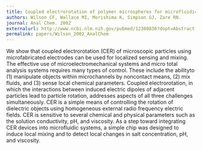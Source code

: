 ```yaml
---
title: Coupled electrorotation of polymer microspheres for microfluidic sensing and mixing.
authors: Wilson CF, Wallace MI, Morishima K, Simpson GJ, Zare RN.
journal: Anal Chem. 2002 
externalurl: http://www.ncbi.nlm.nih.gov/pubmed/12380836?dopt=Abstract
permalink: papers/Wilson_2002_AnalChem
---
```

We show that coupled electrorotation (CER) of microscopic particles using microfabricated electrodes can be used for localized sensing and mixing. The effective use of microelectromechanical systems and micro total analysis systems requires many types of control. These include the abilityto (1) manipulate objects within microchannels by noncontact means, (2) mix fluids, and (3) sense local chemical parameters. Coupled electrorotation, in which the interactions between induced electric dipoles of adjacent particles lead to particle rotation, addresses aspects of all three challenges simultaneously. CER is a simple means of controlling the rotation of dielectric objects using homogeneous external radio frequency electric fields. CER is sensitive to several chemical and physical parameters such as the solution conductivity, pH, and viscosity. As a step toward integrating CER devices into microfluidic systems, a simple chip was designed to induce local mixing and to detect local changes in salt concentration, pH, and viscosity.